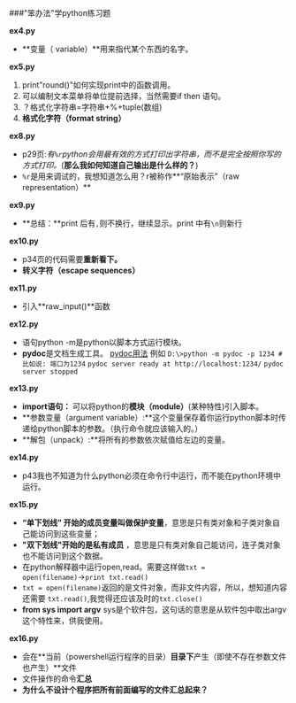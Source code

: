 ###"笨办法"学python练习题

**ex4.py**

+ **变量（ variable）**用来指代某个东西的名字。 

**ex5.py** 

1. print"round()"如何实现print中的函数调用。
2. 可以编制文本菜单将单位提前选择，当然需要if then 语句。
3. ？格式化字符串=字符串+%+tuple(数组)
4. **格式化字符（format string）**

__ex8.py__

*  p29页:_有`%r`python会用最有效的方式打印出字符串，而不是完全按照你写的方式打印。_(__那么我如何知道自己输出是什么样的？__)
*  `%r`是用来调试的，我想知道怎么用？r被称作**“原始表示”（raw representation）**


**ex9.py**
 
+ **总结：**print 后有`,`则不换行，继续显示。print 中有`\n`则新行 

**ex10.py**

+ p34页的代码需要**重新看下。** 
+ **转义字符（escape sequences）** 

**ex11.py**

+ 引入**raw_input()**函数

**ex12.py**

+  语句python -m是python以脚本方式运行模块。
+  **pydoc**是文档生成工具。 [pydoc用法](http://www.jb51.net/article/67119.htm)
例如	`D:\>python -m pydoc -p 1234 #比如说: 端口为1234`
	`pydoc server ready at http://localhost:1234/`
	`pydoc server stopped`

**ex13.py**

+ **import语句：** 可以将python的**模块（module）**(某种特性)引入脚本。
+ **参数变量（argument variable）:**这个变量保存着你运行python脚本时传递给python脚本的参数。（执行命令就应该输入的。）
+ **解包（unpack）:**将所有的参数依次赋值给左边的变量。

**ex14.py**

+ p43我也不知道为什么python必须在命令行中运行，而不能在python环境中运行。
 
**ex15.py**
  
+ **“单下划线” 开始的成员变量叫做保护变量**，意思是只有类对象和子类对象自己能访问到这些变量；
+ **"双下划线"开始的是私有成员** ，意思是只有类对象自己能访问，连子类对象也不能访问到这个数据。
+ 在python解释器中运行open,read。需要这样做`txt = open(filename)`→`print txt.read()`
+ `txt = open(filename)`返回的是文件对象，而非文件内容，所以，想知道内容还需要	`txt.read()`,我觉得还应该及时的`txt.close()` 
+ **from sys import argv** sys是个软件包，这句话的意思是从软件包中取出argv这个特性来，供我使用。 

**ex16.py**

+ 会在**当前（powershell运行程序的目录）**目录下**产生（即使不存在参数文件也产生）**文件
+ 文件操作的命令**汇总**
+ **为什么不设计个程序把所有前面编写的文件汇总起来？**